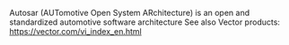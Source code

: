 Autosar (AUTomotive Open System ARchitecture) is an open and standardized automotive software architecture
See also Vector products: https://vector.com/vi_index_en.html

